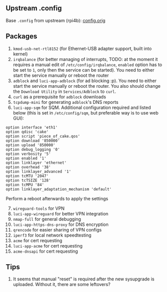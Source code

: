 ## Upstream .config

Base `.config` from upstream (rpi4b): [config.orig](https://downloads.openwrt.org/releases/22.03.3/targets/bcm27xx/bcm2711/config.buildinfo)

## Packages

1. `kmod-usb-net-rtl8152` (for Ethernet-USB adapter support, built into kernel)
2. `irqbalance` (for better managing of interrupts, TODO: at the moment it requires a manual edit of `/etc/config/irqbalance`, `enabled` option has to be set to `1`, only then the service can be started). You need to either start the service manually or reboot the router
3. `adblock` and `luci-app-adblock` (for ad blocking :p). You need to either start the service manually or reboot the router. You also should change the `Download Utility` in `Services/Adblock` to `curl`.
4. `curl` as a prerequisite for `adblock` downloads
5. `tcpdump-mini` for generating `adblock`'s DNS reports
6. `luci-app-sqm` for SQM. Additional configuration required and listed below (this is set in `/etc/config/sqm`, but preferable way is to use web GUI):

```
option interface 'eth1'
option qdisc 'cake'
option script 'piece_of_cake.qos'
option download '850000'
option upload '850000'
option debug_logging '0'
option verbosity '5'
option enabled '1'
option linklayer 'ethernet'
option overhead '38'
option linklayer_advanced '1'
option tcMTU '2047'
option tcTSIZE '128'
option tcMPU '84'
option linklayer_adaptation_mechanism 'default'
```

Perform a reboot afterwards to apply the settings

7. `wireguard-tools` for VPN
8. `luci-app-wireguard` for better VPN integration
9. `nmap-full` for general debugging
10. `luci-app-https-dns-proxy` for DNS encryption
11. `qrencode` for easier sharing of VPN configs
12. `iperf3` for local network speedtesting
13. `acme` for cert requesting
14. `luci-app-acme` for cert requesting
15. `acme-dnsapi` for cert requesting

## Tips

1. It seems that manual "reset" is required after the new sysupgrade is uploaded.
   Without it, there are some leftovers?
